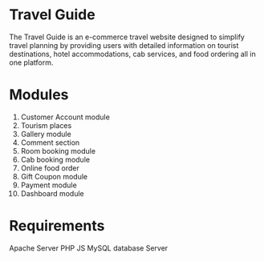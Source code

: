 # Travel Guide
The Travel Guide is an e-commerce travel website designed to simplify travel
planning by providing users with detailed information on tourist destinations, hotel accommodations, cab services, and food ordering all in one platform.
# Modules
1. Customer Account module
2. Tourism places
3. Gallery module
4. Comment section
5. Room booking module
6. Cab booking module
7. Online food order
8. Gift Coupon module
9. Payment module
10. Dashboard module
# Requirements
Apache Server
PHP 
JS
MySQL database Server


